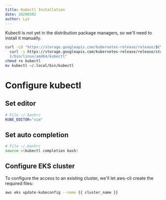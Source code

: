 ```yaml
---
title: Kubectl Installation
date: 20200302
author: Lyz
---
```


Kubectl is not yet in the distribution package managers, so we'll need to
install it manually.

```bash
curl -LO "https://storage.googleapis.com/kubernetes-release/release/$(\
  curl -s https://storage.googleapis.com/kubernetes-release/release/stable.txt\
  )/bin/linux/amd64/kubectl"
chmod +x kubectl
mv kubectl ~/.local/bin/kubectl
```

# Configure kubectl

## Set editor
```bash
# File ~/.bashrc
KUBE_EDITOR="vim"
```

## Set auto completion

```bash
# File ~/.bashrc
source <(kubectl completion bash)
```

## Configure EKS cluster

To configure the access to an existing cluster, we'll let aws-cli create the
required files:

```bash
aws eks update-kubeconfig --name {{ cluster_name }}
```
